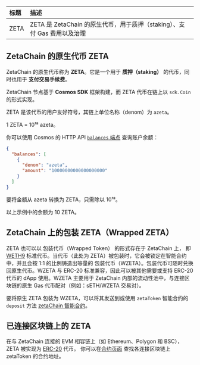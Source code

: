 |标题|描述|
|:-|:-|
|ZETA|ZETA 是 ZetaChain 的原生代币，用于质押（staking）、支付 Gas 费用以及治理|

## ZetaChain 的原生代币 ZETA

ZetaChain 的原生代币称为 **ZETA**。它是一个用于 **质押（staking）** 的代币，同时也用于 **支付交易手续费**。 

ZetaChain 节点基于 **Cosmos SDK** 框架构建，而 ZETA 代币在链上以 `sdk.Coin` 的形式实现。  

ZETA 是该代币的用户友好符号，其链上单位名称（denom）为 `azeta`。

1 ZETA = 10¹⁸ azeta。

你可以使用 Cosmos 的 HTTP API [`balances` 端点](https://zetachain-athens.blockpi.network/lcd/v1/public/cosmos/bank/v1beta1/balances/zeta19nfaqu9wr0fktyyampva98ec025kjy0phww5um) 查询账户余额：

```json
{
  "balances": [
    {
      "denom": "azeta",
      "amount": "10000000000000000000"
    }
  ]
}
```

要将金额从 azeta 转换为 ZETA，只需除以 10¹⁸。

以上示例中的余额为 10 ZETA。

## ZetaChain 上的包装 ZETA（Wrapped ZETA）

ZETA 也可以以 包装代币（Wrapped Token） 的形式存在于 ZetaChain 上，
即 [WETH9](https://github.com/zeta-chain/protocol-contracts/blob/main/contracts/zevm/WZETA.sol) 标准代币。当代币（此处为 ZETA）被包装时，它会被锁定在智能合约中，并且会按 1:1 的比例铸造出等量的 包装代币（WZETA）。包装代币可随时兑换回原生代币。WZETA 与 ERC-20 标准兼容，因此可以被其他需要或支持 ERC-20 代币的 dApp 使用。WZETA 主要用于 ZetaChain 内部的流动性池中，与连接区块链的原生 Gas 代币配对（例如：sETH/WZETA 交易对）。

要将原生 ZETA 包装为 WZETA，可以将其发送到或使用 `zetaToken` 智能合约的 `deposit` 方法 [zetaChain 智能合约](https://www.zetachain.com/docs/reference/network/contracts)。

## 已连接区块链上的 ZETA
在与 ZetaChain 连接的 EVM 相容链上（如 Ethereum、Polygon 和 BSC），
ZETA 被实现为 [ERC-20](https://www.zetachain.com/docs/developers/evm/erc20) 代币。
你可以在[合约页面](https://www.zetachain.com/docs/reference/network/contracts/) 查找各连接区块链上 zetaToken 的合约地址。
